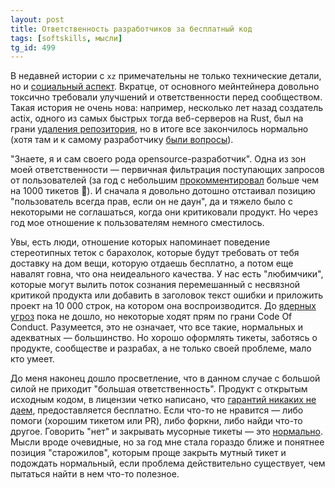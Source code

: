 ```yaml
---
layout: post
title: Ответственность разработчиков за бесплатный код
tags: [softskills, мысли]
tg_id: 499
---
```

В недавней истории с `xz` примечательны не только технические детали, но и [социальный аспект](https://robmensching.com/blog/posts/2024/03/30/a-microcosm-of-the-interactions-in-open-source-projects/). Вкратце, от основного мейнтейнера довольно токсично требовали улучшений и ответственности перед сообществом. Такая история не очень нова: например, несколько лет назад создатель actix, одного из самых быстрых тогда веб-серверов на Rust, был на грани [удаления репозитория](https://github.com/fafhrd91/actix-web-postmortem), но в итоге все закончилось нормально (хотя там и к самому разработчику [были вопросы](https://deavid.wordpress.com/2020/01/18/actix-web-is-dead-about-unsafe-rust/)).

"Знаете, я и сам своего рода opensource-разработчик". Одна из зон моей ответственности — первичная фильтрация поступающих запросов от пользователей (за год с небольшим [прокомментировал](https://github.com/gradle/gradle/issues?q=commenter%3Aov7a) больше чем на 1000 тикетов 🤯). И сначала я довольно дотошно отстаивал позицию "пользователь всегда прав, если он не даун", да и тяжело было с некоторыми не соглашаться, когда они критиковали продукт. Но через год мое отношение к пользователям немного сместилось. 

Увы, есть люди, отношение которых напоминает поведение стереотипных теток с барахолок, которые будут требовать от тебя доставку на дом вещи, которую отдаешь бесплатно, а потом еще навалят говна, что она неидеального качества. У нас есть "любимчики", которые могут вылить поток сознания перемешанный с несвязной критикой продукта или добавить в заголовок текст ошибки и приложить проект на 10 000 строк, на котором она воспроизводится. До [ядерных угроз](https://gcc.gnu.org/bugzilla/show_bug.cgi?id=95644#c4) пока не дошло, но некоторые ходят прям по грани Code Of Conduct. Разумеется, это не означает, что все такие, нормальных и адекватных — большинство. Но хорошо оформлять тикеты, заботясь о продукте, сообществе и разрабах, а не только своей проблеме, мало кто умеет.

До меня наконец дошло просветление, что в данном случае с большой силой не приходит "большая ответственность". Продукт с открытым исходным кодом, в лицензии четко написано, что [гарантий никаких не даем](https://felixge.de/2013/03/07/open-source-and-responsibility/), предоставляется бесплатно. Если что-то не нравится — либо помоги (хорошим тикетом или PR), либо форкни, либо найди что-то другое. Говорить "нет" и закрывать мусорные тикеты — это [нормально](https://opensource.guide/best-practices/). Мысли вроде очевидные, но за год мне стала гораздо ближе и понятнее позиция "старожилов", которым проще закрыть мутный тикет и подождать нормальный, если проблема действительно существует, чем пытаться найти в нем что-то полезное.

